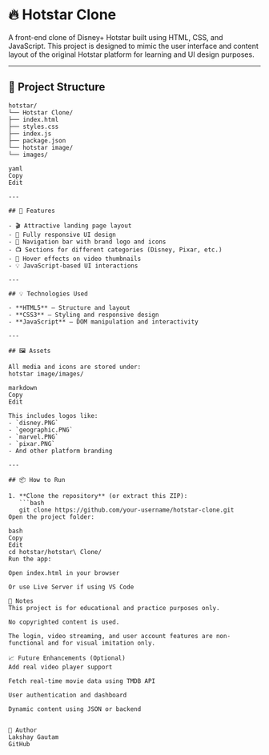 
# 🔥 Hotstar Clone

A front-end clone of Disney+ Hotstar built using HTML, CSS, and JavaScript. This project is designed to mimic the user interface and content layout of the original Hotstar platform for learning and UI design purposes.

---

## 📁 Project Structure
```
hotstar/
└── Hotstar Clone/
├── index.html
├── styles.css
├── index.js
├── package.json
└── hotstar image/
└── images/

yaml
Copy
Edit

---

## 🚀 Features

- 🎬 Attractive landing page layout
- 📱 Fully responsive UI design
- 🧭 Navigation bar with brand logo and icons
- 📺 Sections for different categories (Disney, Pixar, etc.)
- 🎥 Hover effects on video thumbnails
- 💡 JavaScript-based UI interactions

---

## 💡 Technologies Used

- **HTML5** – Structure and layout
- **CSS3** – Styling and responsive design
- **JavaScript** – DOM manipulation and interactivity

---

## 🖼️ Assets

All media and icons are stored under:
hotstar image/images/

markdown
Copy
Edit

This includes logos like:
- `disney.PNG`
- `geographic.PNG`
- `marvel.PNG`
- `pixar.PNG`
- And other platform branding

---

## 📦 How to Run

1. **Clone the repository** (or extract this ZIP):
   ```bash
   git clone https://github.com/your-username/hotstar-clone.git
Open the project folder:

bash
Copy
Edit
cd hotstar/hotstar\ Clone/
Run the app:

Open index.html in your browser

Or use Live Server if using VS Code

📝 Notes
This project is for educational and practice purposes only.

No copyrighted content is used.

The login, video streaming, and user account features are non-functional and for visual imitation only.

📈 Future Enhancements (Optional)
Add real video player support

Fetch real-time movie data using TMDB API

User authentication and dashboard

Dynamic content using JSON or backend


👤 Author
Lakshay Gautam
GitHub


